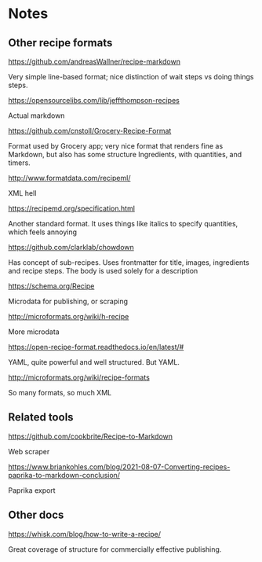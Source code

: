 # Notes

## Other recipe formats

https://github.com/andreasWallner/recipe-markdown

Very simple line-based format; nice distinction of wait steps vs doing things steps.

https://opensourcelibs.com/lib/jeffthompson-recipes

Actual markdown

https://github.com/cnstoll/Grocery-Recipe-Format

Format used by Grocery app; very nice format that
renders fine as Markdown, but also has some structure
Ingredients, with quantities, and timers.

http://www.formatdata.com/recipeml/

XML hell

https://recipemd.org/specification.html

Another standard format. It uses things like italics to specify quantities, which feels annoying

https://github.com/clarklab/chowdown

Has concept of sub-recipes. Uses frontmatter for
title, images, ingredients and recipe steps. The body
is used solely for a description

https://schema.org/Recipe

Microdata for publishing, or scraping

http://microformats.org/wiki/h-recipe

More microdata

https://open-recipe-format.readthedocs.io/en/latest/#

YAML, quite powerful and well structured. But YAML.

http://microformats.org/wiki/recipe-formats

So many formats, so much XML

## Related tools

https://github.com/cookbrite/Recipe-to-Markdown

Web scraper

https://www.briankohles.com/blog/2021-08-07-Converting-recipes-paprika-to-markdown-conclusion/

Paprika export

## Other docs

https://whisk.com/blog/how-to-write-a-recipe/

Great coverage of structure for commercially effective publishing.